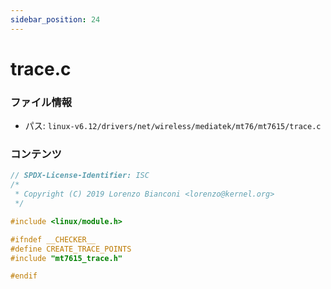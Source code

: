```yaml
---
sidebar_position: 24
---
```

# trace.c

### ファイル情報

- パス: `linux-v6.12/drivers/net/wireless/mediatek/mt76/mt7615/trace.c`

### コンテンツ

```c
// SPDX-License-Identifier: ISC
/*
 * Copyright (C) 2019 Lorenzo Bianconi <lorenzo@kernel.org>
 */

#include <linux/module.h>

#ifndef __CHECKER__
#define CREATE_TRACE_POINTS
#include "mt7615_trace.h"

#endif

```
